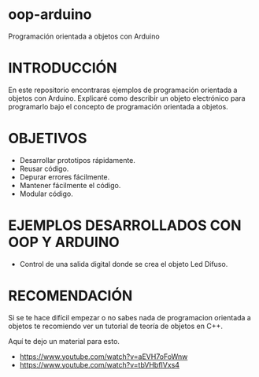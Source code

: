 # oop-arduino
Programación orientada a objetos con Arduino


# INTRODUCCIÓN

En este repositorio encontraras ejemplos de programación orientada a objetos con Arduino. Explicaré como describir un objeto electrónico para programarlo bajo el concepto de programación orientada a objetos. 


# OBJETIVOS 

- Desarrollar prototipos rápidamente.
- Reusar código.
- Depurar errores fácilmente.
- Mantener fácilmente el código.
- Modular código.


# EJEMPLOS DESARROLLADOS CON OOP Y ARDUINO

- Control de una salida digital donde se crea el objeto Led Difuso.


# RECOMENDACIÓN

Si se te hace difícil empezar o no sabes nada de programacion orientada a objetos te recomiendo ver un tutorial de teoría de objetos en C++. 

Aquí te dejo un material para esto.

- https://www.youtube.com/watch?v=aEVH7oFoWnw
- https://www.youtube.com/watch?v=tbVHbfIVxs4
